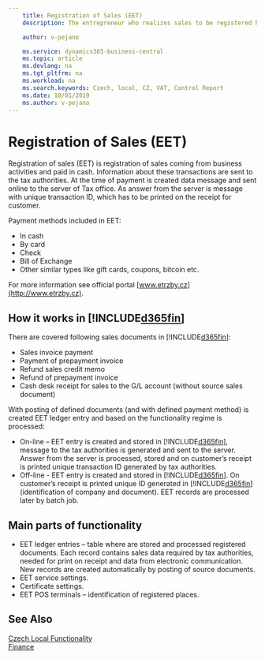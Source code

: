 ```yaml
---
    title: Registration of Sales (EET)
    description: The entrepreneur who realizes sales to be registered has the obligation to register sales. A sale to be registered is a payment in cash, by card, or by similar means, which entails a business income and which is not exempt from registration.

    author: v-pejano

    ms.service: dynamics365-business-central
    ms.topic: article
    ms.devlang: na
    ms.tgt_pltfrm: na
    ms.workload: na
    ms.search.keywords: Czech, local, CZ, VAT, Control Report
    ms.date: 10/01/2019
    ms.author: v-pejano
---
```



# Registration of Sales (EET)
Registration of sales (EET) is registration of sales coming from business activities and paid in cash. Information about these transactions are sent to the tax authorities. At the time of payment is created data message and sent online to the server of Tax office. As answer from the server is message with unique transaction ID, which has to be printed on the receipt for customer.

Payment methods included in EET:

*   In cash  
*   By card  
*   Check  
*   Bill of Exchange  
*   Other similar types like gift cards, coupons, bitcoin etc.  

For more information see official portal [www.etrzby.cz](http://www.etrzby.cz).  


## How it works in [!INCLUDE[d365fin](../../includes/d365fin_md.md)]
There are covered following sales documents in [!INCLUDE[d365fin](../../includes/d365fin_md.md)]:

*   Sales invoice payment  
*   Payment of prepayment invoice  
*   Refund sales credit memo  
*   Refund of prepayment invoice  
*   Cash desk receipt for sales to the G/L account (without source sales document)  

With posting of defined documents (and with defined payment method) is created EET ledger entry and based on the functionality regime is processed:

*   On-line – EET entry is created and stored in [!INCLUDE[d365fin](../../includes/d365fin_md.md)], message to the tax authorities is generated and sent to the server. Answer from the server is processed, stored and on customer’s receipt is printed unique transaction ID generated by tax authorities.  
*   Off-line - EET entry is created and stored in [!INCLUDE[d365fin](../../includes/d365fin_md.md)]. On customer’s receipt is printed unique ID generated in [!INCLUDE[d365fin](../../includes/d365fin_md.md)](identification of company and document). EET records are processed later by batch job.  

## Main parts of functionality
*   EET ledger entries – table where are stored and processed registered documents. Each record contains sales data required by tax authorities, needed for print on receipt and data from electronic communication. New records are created automatically by posting of source documents.  
*   EET service settings.  
*   Certificate settings.  
*   EET POS terminals – identification of registered places.  

## See Also
[Czech Local Functionality](czech-local-functionality.md)  
[Finance](../../finance.md)
